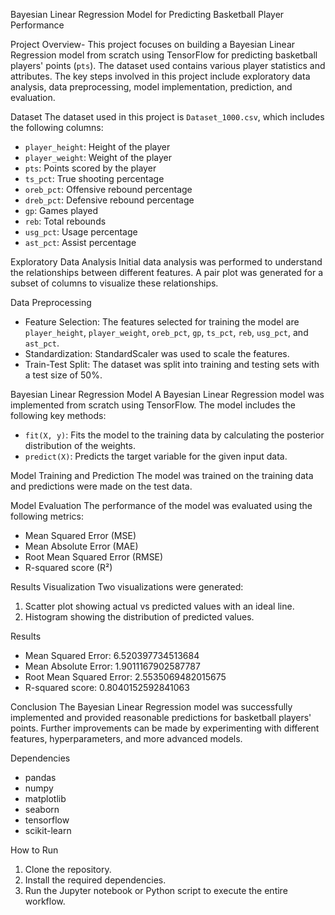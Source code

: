 Bayesian Linear Regression Model for Predicting Basketball Player Performance

Project Overview-
This project focuses on building a Bayesian Linear Regression model from scratch using TensorFlow for predicting basketball players' points (`pts`). The dataset used contains various player statistics and attributes. The key steps involved in this project include exploratory data analysis, data preprocessing, model implementation, prediction, and evaluation.

Dataset
The dataset used in this project is `Dataset_1000.csv`, which includes the following columns:
- `player_height`: Height of the player
- `player_weight`: Weight of the player
- `pts`: Points scored by the player
- `ts_pct`: True shooting percentage
- `oreb_pct`: Offensive rebound percentage
- `dreb_pct`: Defensive rebound percentage
- `gp`: Games played
- `reb`: Total rebounds
- `usg_pct`: Usage percentage
- `ast_pct`: Assist percentage

 Exploratory Data Analysis
Initial data analysis was performed to understand the relationships between different features. A pair plot was generated for a subset of columns to visualize these relationships.

 Data Preprocessing
- Feature Selection: The features selected for training the model are `player_height`, `player_weight`, `oreb_pct`, `gp`, `ts_pct`, `reb`, `usg_pct`, and `ast_pct`.
- Standardization: StandardScaler was used to scale the features.
- Train-Test Split: The dataset was split into training and testing sets with a test size of 50%.

 Bayesian Linear Regression Model
A Bayesian Linear Regression model was implemented from scratch using TensorFlow. The model includes the following key methods:
- `fit(X, y)`: Fits the model to the training data by calculating the posterior distribution of the weights.
- `predict(X)`: Predicts the target variable for the given input data.

 Model Training and Prediction
The model was trained on the training data and predictions were made on the test data.

 Model Evaluation
The performance of the model was evaluated using the following metrics:
- Mean Squared Error (MSE)
- Mean Absolute Error (MAE)
- Root Mean Squared Error (RMSE)
- R-squared score (R²)

 Results Visualization
Two visualizations were generated:
1. Scatter plot showing actual vs predicted values with an ideal line.
2. Histogram showing the distribution of predicted values.

 Results
- Mean Squared Error: 6.520397734513684
- Mean Absolute Error: 1.9011167902587787
- Root Mean Squared Error: 2.5535069482015675
- R-squared score: 0.8040152592841063

Conclusion
The Bayesian Linear Regression model was successfully implemented and provided reasonable predictions for basketball players' points. Further improvements can be made by experimenting with different features, hyperparameters, and more advanced models.

 Dependencies
- pandas
- numpy
- matplotlib
- seaborn
- tensorflow
- scikit-learn

 How to Run
1. Clone the repository.
2. Install the required dependencies.
3. Run the Jupyter notebook or Python script to execute the entire workflow.

